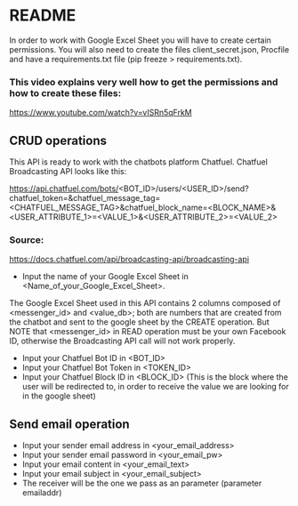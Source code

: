 # README

In order to work with Google Excel Sheet you will have to create certain permissions. You will also need to create the files client_secret.json, Procfile and have a requirements.txt file (pip freeze > requirements.txt). 

### This video explains very well how to get the permissions and how to create these files:
https://www.youtube.com/watch?v=vISRn5qFrkM

## CRUD operations

This API is ready to work with the chatbots platform Chatfuel.
Chatfuel Broadcasting API looks like this:

https://api.chatfuel.com/bots/<BOT_ID>/users/<USER_ID>/send?chatfuel_token=<TOKEN>&chatfuel_message_tag=<CHATFUEL_MESSAGE_TAG>&chatfuel_block_name=<BLOCK_NAME>&<USER_ATTRIBUTE_1>=<VALUE_1>&<USER_ATTRIBUTE_2>=<VALUE_2>

### Source:
https://docs.chatfuel.com/api/broadcasting-api/broadcasting-api

- Input the name of your Google Excel Sheet in <Name_of_your_Google_Excel_Sheet>.

The Google Excel Sheet used in this API contains 2 columns composed of <messenger_id> and <value_db>; both are numbers that are created from the chatbot and sent to the google sheet by the CREATE operation. But NOTE that <messenger_id> in READ operation must be your own Facebook ID, otherwise the Broadcasting API call will not work properly.


- Input your Chatfuel Bot ID in <BOT_ID>
- Input your Chatfuel Bot Token in <TOKEN_ID>
- Input your Chatfuel Block ID in <BLOCK_ID> (This is the block where the user will be redirected to, in order to receive the value we are looking for in the google sheet)

## Send email operation

- Input your sender email address in <your_email_address>
- Input your sender email password in <your_email_pw>
- Input your email content in <your_email_text>
- Input your email subject in <your_email_subject>
- The receiver will be the one we pass as an parameter (parameter emailaddr)



